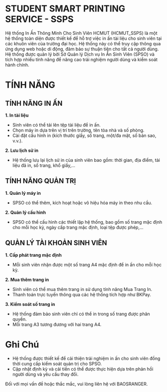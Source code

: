 # STUDENT SMART PRINTING SERVICE - SSPS

Hệ thống In Ấn Thông Minh Cho Sinh Viên HCMUT (HCMUT_SSPS) là một hệ thống toàn diện được thiết kế để hỗ trợ việc in ấn tài liệu cho sinh viên tại các khuôn viên của trường đại học. Hệ thống này có thể truy cập thông qua ứng dụng web hoặc di động, đảm bảo sự thuận tiện cho tất cả người dùng. Hệ thống được quản lý bởi Sở Quản lý Dịch vụ In Ấn Sinh Viên (SPSO) và tích hợp nhiều tính năng để nâng cao trải nghiệm người dùng và kiểm soát hành chính.

# TÍNH NĂNG

## TÍNH NĂNG IN ẤN

**1. In tài liệu**

- Sinh viên có thể tải lên tệp tài liệu để in ấn.
- Chọn máy in dựa trên vị trí trên trường, tên tòa nhà và số phòng.
- Cài đặt cấu hình in (kích thước giấy, số trang, một/đa mặt, số bản sao, v.v.).

**2. Lưu lịch sử in**

- Hệ thống lưu lại lịch sử in của sinh viên bao gồm: thời gian, địa điểm, tài liệu đã in, số trang, khổ giấy,...

## TÍNH NĂNG QUẢN TRỊ

**1. Quản lý máy in**

- SPSO có thể thêm, kích hoạt hoặc vô hiệu hóa máy in theo nhu cầu.

**2. Quản lý cấu hình**

- SPSO có thể cấu hình các thiết lập hệ thống, bao gồm số trang mặc định cho mỗi học kỳ, ngày cấp trang mặc định, loại tệp được phép,...

## QUẢN LÝ TÀI KHOẢN SINH VIÊN

**1. Cấp phát trang mặc định**

- Mỗi sinh viên nhận được một số trang A4 mặc định để in ấn cho mỗi học kỳ.

**2. Mua thêm trang in**

- Sinh viên có thể mua thêm trang in sử dụng tính năng Mua Trang In.
- Thanh toán trực tuyến thông qua các hệ thống tích hợp như BKPay.

**3. Kiểm soát số trang in**

- Hệ thống đảm bảo sinh viên chỉ có thể in trong số trang được phân quyền.
- Mỗi trang A3 tương đương với hai trang A4.

# Ghi Chú

- Hệ thống được thiết kế để cải thiện trải nghiệm in ấn cho sinh viên đồng thời cung cấp kiểm soát quản trị cho SPSO.
- Cập nhật định kỳ và cải tiến có thể được thực hiện dựa trên phản hồi người dùng và yêu cầu thay đổi.

Đối với mọi vấn đề hoặc thắc mắc, vui lòng liên hệ với BAOSRANGER.
